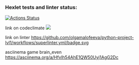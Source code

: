 ### Hexlet tests and linter status:
[![Actions Status](https://github.com/olgamalofeeva/python-project-lvl1/workflows/hexlet-check/badge.svg)](https://github.com/olgamalofeeva/python-project-lvl1/actions)

link on codeclimate
<a href="https://codeclimate.com/github/codeclimate/codeclimate/maintainability"><img src="https://api.codeclimate.com/v1/badges/a99a88d28ad37a79dbf6/maintainability" /></a>

link on linter
https://github.com/olgamalofeeva/python-project-lvl1/workflows/superlinter.yml/badge.svg

asciinema game brain_even 
https://asciinema.org/a/HfvIh54AhE1QW50Uyj1AgG2Dc